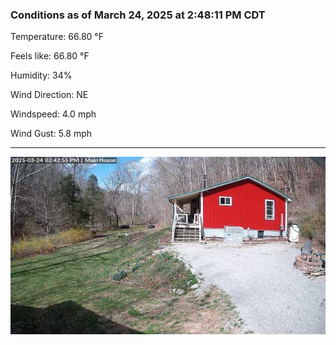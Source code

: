 ### Conditions as of March 24, 2025 at 2:48:11 PM CDT 

Temperature: 66.80 &deg;F

Feels like: 66.80 &deg;F

Humidity: 34%

Wind Direction: NE

Windspeed: 4.0 mph

Wind Gust: 5.8 mph

---

<img src="./images/latest.jpeg"/>

